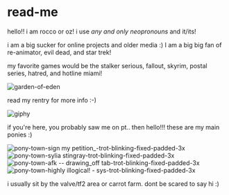 # read-me
hello!! i am rocco or oz! i use *any and only neopronouns* and it/its! 

i am a big sucker for online projects and older media :) I am a big big fan of re-animator, evil dead, and star trek! 

my favorite games would be the stalker serious, fallout, skyrim, postal series, hatred, and hotline miami!

![garden-of-eden](https://github.com/user-attachments/assets/c5b00e8a-98cf-490e-bded-f207825bb803)


read my rentry for more info :-)

![giphy](https://github.com/user-attachments/assets/c203bb1c-5470-41de-9213-32cc851185e8)

if you're here, you probably saw me on pt.. then hello!!! these are my main ponies :) 

![pony-town-sign my petition_-trot-blinking-fixed-padded-3x](https://github.com/user-attachments/assets/37f91a38-5d42-443f-8430-896aac67bf20)
![pony-town-sylia stingray-trot-blinking-fixed-padded-3x](https://github.com/user-attachments/assets/aa47fe1c-0339-4ff6-9f43-29082a9bb27c)
![pony-town-afk -- drawing_off tab-trot-blinking-fixed-padded-3x](https://github.com/user-attachments/assets/1d16e96e-9a42-4531-9387-ebd29eabbafa)
![pony-town-highly illogical! - sys-trot-blinking-fixed-padded-3x](https://github.com/user-attachments/assets/0d93d81a-b559-4ef9-9f7a-acce5b6ea922)

i usually sit by the valve/tf2 area or carrot farm. dont be scared to say hi :)

